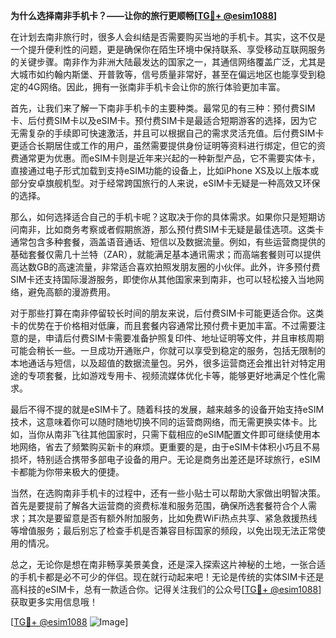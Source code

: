 **为什么选择南非手机卡？——让你的旅行更顺畅[[TG💪+ @esim1088](https://t.me/s/esim1088)]**

在计划去南非旅行时，很多人会纠结是否需要购买当地的手机卡。其实，这不仅是一个提升便利性的问题，更是确保你在陌生环境中保持联系、享受移动互联网服务的关键步骤。南非作为非洲大陆最发达的国家之一，其通信网络覆盖广泛，尤其是大城市如约翰内斯堡、开普敦等，信号质量非常好，甚至在偏远地区也能享受到稳定的4G网络。因此，拥有一张南非手机卡会让你的旅行体验更加丰富。

首先，让我们来了解一下南非手机卡的主要种类。最常见的有三种：预付费SIM卡、后付费SIM卡以及eSIM卡。预付费SIM卡是最适合短期游客的选择，因为它无需复杂的手续即可快速激活，并且可以根据自己的需求灵活充值。后付费SIM卡更适合长期居住或工作的用户，虽然需要提供身份证明等资料进行绑定，但它的资费通常更为优惠。而eSIM卡则是近年来兴起的一种新型产品，它不需要实体卡，直接通过电子形式加载到支持eSIM功能的设备上，比如iPhone XS及以上版本或部分安卓旗舰机型。对于经常跨国旅行的人来说，eSIM卡无疑是一种高效又环保的选择。

那么，如何选择适合自己的手机卡呢？这取决于你的具体需求。如果你只是短期访问南非，比如商务考察或者假期旅游，那么预付费SIM卡无疑是最佳选项。这类卡通常包含多种套餐，涵盖语音通话、短信以及数据流量。例如，有些运营商提供的基础套餐仅需几十兰特（ZAR），就能满足基本通讯需求；而高端套餐则可以提供高达数GB的高速流量，非常适合喜欢拍照发朋友圈的小伙伴。此外，许多预付费SIM卡还支持国际漫游服务，即使你从其他国家来到南非，也可以轻松接入当地网络，避免高额的漫游费用。

对于那些打算在南非停留较长时间的朋友来说，后付费SIM卡可能更适合你。这类卡的优势在于价格相对低廉，而且套餐内容通常比预付费卡更加丰富。不过需要注意的是，申请后付费SIM卡需要准备护照复印件、地址证明等文件，并且审核周期可能会稍长一些。一旦成功开通账户，你就可以享受到稳定的服务，包括无限制的本地通话与短信，以及超值的数据流量包。另外，很多运营商还会推出针对特定用途的专项套餐，比如游戏专用卡、视频流媒体优化卡等，能够更好地满足个性化需求。

最后不得不提的就是eSIM卡了。随着科技的发展，越来越多的设备开始支持eSIM技术，这意味着你可以随时随地切换不同的运营商网络，而无需更换实体卡。比如，当你从南非飞往其他国家时，只需下载相应的eSIM配置文件即可继续使用本地网络，省去了频繁购买新卡的麻烦。更重要的是，由于eSIM卡体积小巧且不易损坏，特别适合携带多部电子设备的用户。无论是商务出差还是环球旅行，eSIM卡都能为你带来极大的便捷。

当然，在选购南非手机卡的过程中，还有一些小贴士可以帮助大家做出明智决策。首先是要提前了解各大运营商的资费标准和服务范围，确保所选套餐符合个人需求；其次是要留意是否有额外附加服务，比如免费WiFi热点共享、紧急救援热线等增值服务；最后别忘了检查手机是否兼容目标国家的频段，以免出现无法正常使用的情况。

总之，无论你是想在南非畅享美景美食，还是深入探索这片神秘的土地，一张合适的手机卡都是必不可少的伴侣。现在就行动起来吧！无论是传统的实体SIM卡还是高科技的eSIM卡，总有一款适合你。记得关注我们的公众号[[TG💪+ @esim1088](https://t.me/s/esim1088)]获取更多实用信息哦！

[[TG💪+ @esim1088](https://t.me/s/esim1088) ![Image](https://i.postimg.cc/4NQfJmqS/Snipaste-2025-05-13-00-14-12.png)]